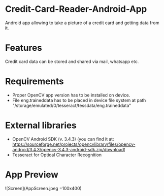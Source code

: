# Credit-Card-Reader-Android-App
Android app allowing to take a picture of a credit card and getting data from it.

# Features
Credit card data can be stored and shared via mail, whatsapp etc. 

# Requirements
* Proper OpenCV app version has to be installed on device.  
* File eng.traineddata has to be placed in device file system at path "/storage/emulated/0/tesseract/tessdata/eng.traineddata"

# External libraries
* OpenCV Android SDK (v. 3.4.3) (you can find it at: https://sourceforge.net/projects/opencvlibrary/files/opencv-android/3.4.3/opencv-3.4.3-android-sdk.zip/download)   
* Tesseract for Optical Character Recognition

# App Preview
![Screen](AppScreen.jpeg =100x400)
